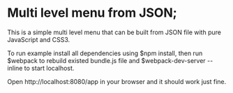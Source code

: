 # Multi level menu from JSON;
This is a simple multi level menu that can be built from JSON file with pure JavaScript and CSS3.

To run example install all dependencies using $npm install, then run $webpack to rebuild existed bundle.js file and $webpack-dev-server --inline to start localhost.

Open http://localhost:8080/app in your browser and it should work just fine.
